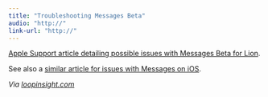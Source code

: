 ```yaml
---
title: "Troubleshooting Messages Beta"
audio: "http://"
link-url: "http://"
---
```

<p><a href="http://support.apple.com/kb/TS4196">Apple Support article detailing possible issues with Messages Beta for Lion</a>.</p>
<p>See also a <a href="http://support.apple.com/kb/TS2755">similar article for issues with Messages on iOS</a>.</p>
<p><em>Via <a href="http://www.loopinsight.com/2012/02/17/troubleshooting-messages-beta/">loopinsight.com</a></em></p>
